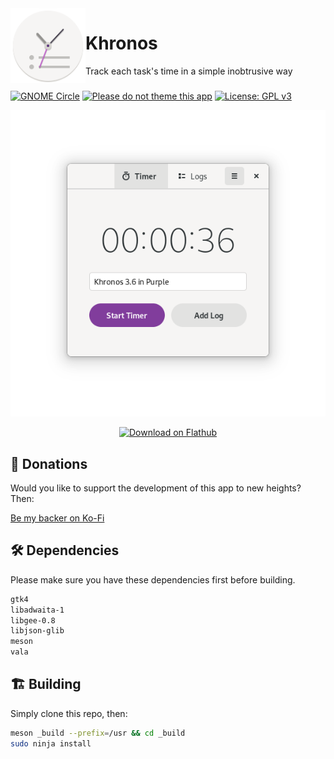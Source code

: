 <img align="left" style="vertical-align: middle" width="120" height="120" src="data/icon.png">
 
# Khronos

Track each task's time in a simple inobtrusive way

###

[![GNOME Circle](https://gitlab.gnome.org/Teams/Circle/-/raw/master/assets/button/badge.svg)](https://circle.gnome.org)
[![Please do not theme this app](https://stopthemingmy.app/badge.svg)](https://stopthemingmy.app)
[![License: GPL v3](https://img.shields.io/badge/License-GPL%20v3-blue.svg)](http://www.gnu.org/licenses/gpl-3.0)

<p align="center"><img src='data/shot.png'/></p>

<p align="center"><a href='https://flathub.org/apps/details/io.github.lainsce.Khronos'><img width='240' alt='Download on Flathub' src='https://flathub.org/assets/badges/flathub-badge-en.png'/></a></p>

## 💝 Donations

Would you like to support the development of this app to new heights? Then:

[Be my backer on Ko-Fi](https://www.ko-fi.com/lainsce)

## 🛠️ Dependencies

Please make sure you have these dependencies first before building.

```bash
gtk4
libadwaita-1
libgee-0.8
libjson-glib
meson
vala
```

## 🏗️ Building

Simply clone this repo, then:

```bash
meson _build --prefix=/usr && cd _build
sudo ninja install
```
